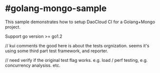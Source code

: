 #golang-mongo-sample
=====
This sample demonstrates how to setup DaoCloud CI for a Golang+Mongo project.

Support go version >= go1.2



// kui comments
the good here is about the tests orgnization. 
seems it's using some third part test framework, and reporter. 

// need verify 
if the original test flag works. e.g. load / perf testing, e.g. concurrency analysiss. etc.
